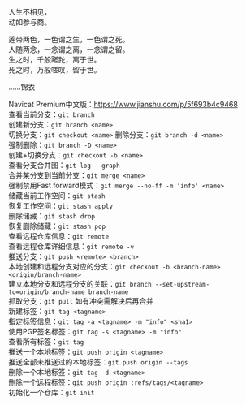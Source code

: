 人生不相见，  
动如参与商。  

莲带两色，一色谓之生，一色谓之死。  
人随两念，一念谓之离，一念谓之留。  
生之时，千般蹉跎，离于世。  
死之时，万般嗟叹，留于世。  

……锦衣

Navicat Premium中文版：https://www.jianshu.com/p/5f693b4c9468  
查看当前分支：`git branch`  
创建新分支：`git branch <name>`  
切换分支：`git checkout <name>`
删除分支：`git branch -d <name>`  
强制删除：`git branch -D <name>`  
创建+切换分支：`git checkout -b <name>`  
查看分支合并图：`git log --graph`  
合并某分支到当前分支：`git merge <name>`  
强制禁用Fast forward模式：`git merge --no-ff -m 'info' <name>`  
储藏当前工作空间：`git stash`  
恢复工作空间：`git stash apply`  
删除储藏：`git stash drop`  
恢复删除储藏：`git stash pop`  
查看远程仓库信息：`git remote`  
查看远程仓库详细信息：`git remote -v`  
推送分支：`git push <remote> <branch>`  
本地创建和远程分支对应的分支：`git checkout -b <branch-name> <origin/branch-name>`  
建立本地分支和远程分支的关联：`git branch --set-upstream-to=origin/branch-name branch-name`  
抓取分支：`git pull` 如有冲突需解决后再合并  
新建标签：`git tag <tagname>`  
指定标签信息：`git tag -a <tagname> -m "info" <sha1>`  
使用PGP签名标签：`git tag -s <tagname> -m "info"`  
查看所有标签：`git tag`  
推送一个本地标签：`git push origin <tagname>`  
推送全部未推送过的本地标签：`git push origin --tags`  
删除一个本地标签：`git tag -d <tagname>`  
删除一个远程标签：`git push origin :refs/tags/<tagname>`  
初始化一个仓库：`git init`
